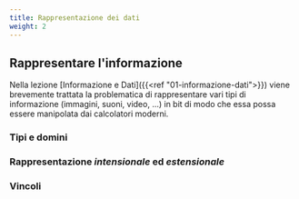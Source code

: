 ```yaml
---
title: Rappresentazione dei dati
weight: 2
---
```


## Rappresentare l'informazione

Nella lezione [Informazione e Dati]({{<ref "01-informazione-dati">}}) viene brevemente trattata
la problematica di rappresentare vari tipi di informazione (immagini, suoni, video, ...) in bit
di modo che essa possa essere manipolata dai calcolatori moderni.

### Tipi e domini

### Rappresentazione *intensionale* ed *estensionale*

### Vincoli


